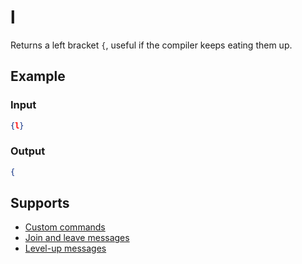 # l

Returns a left bracket `{`, useful if the compiler keeps eating them up.

## Example

### Input

```json
{l}
```

### Output

```json
{
```

## Supports

* [Custom commands](/Modules/custom_commands/)
* [Join and leave messages](/Modules/join_leave_messages/)
* [Level-up messages](/Modules/levels/)

